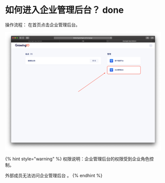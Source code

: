 # 如何进入企业管理后台？ done

操作流程： 在首页点击企业管理后台。

![](../../.gitbook/assets/ying-mu-jie-tu-20201119-xia-wu-8.48.59.png)

{% hint style="warning" %}
权限说明：企业管理后台的权限受到企业角色控制。    
  
外部成员无法访问企业管理后台 。
{% endhint %}

